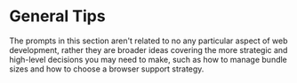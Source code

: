 # General Tips

The prompts in this section aren't related to no any particular aspect of web development, rather they are broader ideas covering the more strategic and high-level decisions you may need to make, such as how to manage bundle sizes and how to choose a browser support strategy.
